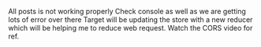All posts is not working properly
Check console as well as we are getting lots of error over there
Target will be updating the store with a new reducer which will be helping me to reduce web request. Watch the CORS video for ref. 